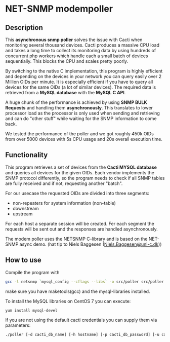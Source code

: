 # NET-SNMP modempoller

## Description
This **asynchronous snmp poller** solves the issue with Cacti when monitoring several thousand devices. Cacti produces a massive CPU load and takes a long time to collect its monitoring data by using hundreds of concurrent php workers which handle each a small batch of devices sequentially. This blocks the CPU and scales pretty poorly.

By switching to the native C implementation, this program is highly efficient and depending on the devices in your network you can query easily over 2 Million OIDs per minute. It is especially efficient if you have to query all devices for the same OIDs (a lot of similar devices). The required data is retrieved from a **MySQL database** with the **MySQL C API**.

A huge chunk of the performance is achieved by using **SNMP BULK Requests** and handling them **asynchronously**. This translates to lower processor load as the processor is only used when sending and retrieving and can do "other stuff" while waiting for the SNMP information to come back.

We tested the performance of the poller and we got roughly 450k OIDs from over 5000 devices with 5s CPU usage and 20s overall execution time.

## Functionality
This program retrieves a set of devices from the **Cacti MYSQL database** and queries all devices for the given OIDs. Each vendor implements the SNMP protocol differently, so the program needs to check if all SNMP tables are fully received and if not, requesting another "batch".

For our usecase the requested OIDs are divided into three segments:
 * non-repeaters for system information (non-table)
 * downstream
 * upstream

For each host a separate session will be created. Fer each segment the requests will be sent out and the responses are handled asynchronously.

The modem poller uses the NETSNMP C-library and is based on the NET-SNMP async demo. (hat tip to Niels Baggesen (Niels.Baggesen@uni-c.dk))

## How to use

Compile the program with

```bash
gcc -l netsnmp `mysql_config --cflags --libs` -o src/poller src/poller.c
```

make sure you have maketools(gcc) and the mysql-libraries installed.

To install the MySQL libraries on CentOS 7 you can execute:
```bash
yum install mysql-devel
```

If you are not using the default cacti credentials you can supply them via parameters:
```bash
./poller [-d cacti_db_name] [-h hostname] [-p cacti_db_password] [-u cacti_db_username]
```
